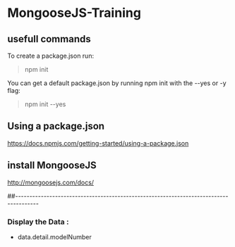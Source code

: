 # MongooseJS-Training

## usefull commands
To create a package.json run:

> npm init

You can get a default package.json by running npm init with the --yes or -y flag:

> npm init --yes


## Using a package.json
https://docs.npmjs.com/getting-started/using-a-package.json

## install MongooseJS
http://mongoosejs.com/docs/

##--------------------------------------------------------------------------------------


### Display the Data : 
- data.detail.modelNumber
